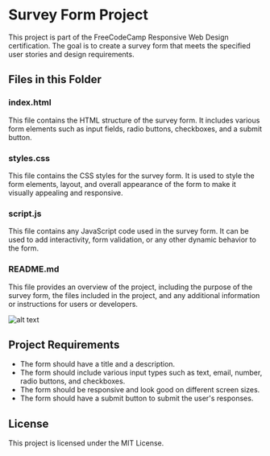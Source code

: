 # Survey Form Project

This project is part of the FreeCodeCamp Responsive Web Design certification. The goal is to create a survey form that meets the specified user stories and design requirements.

## Files in this Folder

### index.html
This file contains the HTML structure of the survey form. It includes various form elements such as input fields, radio buttons, checkboxes, and a submit button.

### styles.css
This file contains the CSS styles for the survey form. It is used to style the form elements, layout, and overall appearance of the form to make it visually appealing and responsive.

### script.js
This file contains any JavaScript code used in the survey form. It can be used to add interactivity, form validation, or any other dynamic behavior to the form.

### README.md
This file provides an overview of the project, including the purpose of the survey form, the files included in the project, and any additional information or instructions for users or developers.


![alt text](<Krodity/FreeCodeCamp-Projects/Misc/Screenshots/Screenshot 2025-01-16 010829.png>)


## Project Requirements

- The form should have a title and a description.
- The form should include various input types such as text, email, number, radio buttons, and checkboxes.
- The form should be responsive and look good on different screen sizes.
- The form should have a submit button to submit the user's responses.

## License

This project is licensed under the MIT License.
